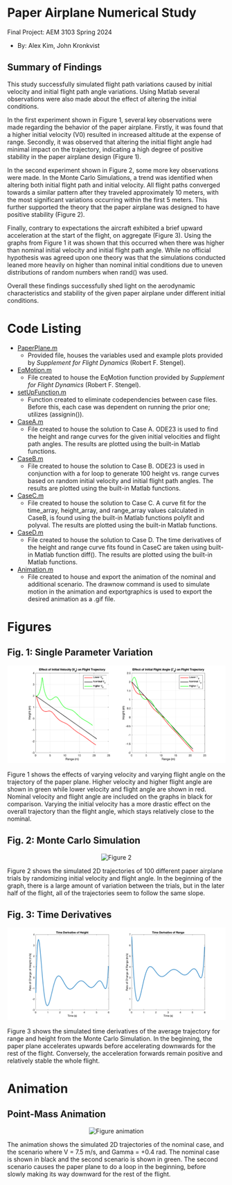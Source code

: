 # Paper Airplane Numerical Study
  Final Project: AEM 3103 Spring 2024

  - By: Alex Kim, John Kronkvist

  ## Summary of Findings
  This study successfully simulated flight path variations caused by initial velocity and initial flight path angle variations. Using Matlab several observations were also made about the effect of altering the initial conditions.

In the first experiment shown in Figure 1,  several key observations were made regarding the behavior of the paper airplane. Firstly, it was found that a higher initial velocity (V0) resulted in increased altitude at the expense of range. Secondly, it was observed that altering the initial flight angle had minimal impact on the trajectory, indicating a high degree of positive stability in the paper airplane design (Figure 1).

In the second experiment shown in Figure 2, some more key observations were made. In the Monte Carlo Simulations, a trend was identified when altering both initial flight path and initial velocity. All flight paths converged towards a similar pattern after they traveled approximately 10 meters, with the most significant variations occurring within the first 5  meters. This further supported the theory that the paper airplane was designed to have positive stability (Figure 2).

Finally, contrary to expectations the aircraft exhibited a brief upward acceleration at the start of the flight, on aggregate (Figure 3). Using the graphs from Figure 1 it was shown that this occurred when there was higher than nominal initial velocity and initial flight path angle. While no official hypothesis was agreed upon one theory was that the simulations conducted leaned more heavily on higher than nominal initial conditions due to uneven distributions of random numbers when rand() was used. 

Overall these findings successfully shed light on the aerodynamic characteristics and stability of the given paper airplane under different initial conditions.

 
  # Code Listing
  - [PaperPlane.m](main/PaperPlane.m)
    - Provided file, houses the variables used and example plots provided by *Supplement for Flight Dynamics* (Robert F. Stengel).
  - [EqMotion.m](main/EqMotion.m)
    - File created to house the EqMotion function provided by *Supplement for Flight Dynamics* (Robert F. Stengel).
  - [setUpFunction.m](main/setUpFunction.m)
    - Function created to eliminate codependencies between case files. Before this, each case was dependent on running the prior one; utilizes (assignin()).
  - [CaseA.m](main/CaseA.m) 
    - File created to house the solution to Case A. ODE23 is used to find the height and range curves for the given initial velocities and flight path angles. The results are plotted using the built-in Matlab functions.
  - [CaseB.m](main/CaseB.m) 
    - File created to house the solution to Case B. ODE23 is used in conjunction with a for loop to generate 100 height vs. range curves based on random initial velocity and initial flight path angles. The results are plotted using the built-in Matlab functions.
  - [CaseC.m](main/CaseC.m) 
    - File created to house the solution to Case C. A curve fit for the time_array, height_array, and range_array values calculated in CaseB, is found using the built-in Matlab functions polyfit and polyval. The results are plotted using the built-in Matlab functions.
  - [CaseD.m](main/CaseD.m)
    - File created to house the solution to Case D. The time derivatives of the height and range curve fits found in CaseC are taken using built-in Matlab function diff(). The results are plotted using the built-in Matlab functions.
  - [Animation.m](main/Animation.m) 
    - File created to house and export the animation of the nominal and additional scenario. The drawnow command is used to simulate motion in the animation and exportgraphics is used to export the desired animation as a .gif file.

  # Figures
  ## Fig. 1: Single Parameter Variation
  ![Figure 1](https://github.com/akim003/PaperPlaneSim/blob/main/figures/Figure%201.png)

  Figure 1 shows the effects of varying velocity and varying flight angle on the trajectory of the paper plane. Higher velocity and higher flight angle are shown in green while lower velocity and flight angle are shown in red. Nominal velocity and flight angle are included on the graphs in black for comparison. Varying the initial velocity has a more drastic effect on the overall trajectory than the flight angle, which stays relatively close to the nominal.

  ## Fig. 2: Monte Carlo Simulation
  <p align="center">
    <img src="https://media.github.umn.edu/user/28453/files/58ff6a8a-16a6-4dc0-85d4-acc07b04e3d1" alt="Figure 2">
  </p>

  Figure 2 shows the simulated 2D trajectories of 100 different paper airplane trials by randomizing initial velocity and flight angle. In the beginning of the graph, there is a large amount of variation between the trials, but in the later half of the flight, all of the trajectories seem to follow the same slope.

 ## Fig. 3: Time Derivatives
 ![Figure 3](https://github.com/akim003/PaperPlaneSim/blob/main/figures/Figure%203.png)
  
  Figure 3 shows the simulated time derivatives of the average trajectory for range and height from the Monte Carlo Simulation. In the beginning, the paper plane accelerates upwards before accelerating downwards for the rest of the flight. Conversely, the acceleration forwards remain positive and relatively stable the whole flight.

 # Animation
 ## Point-Mass Animation
  <p align="center">
    <img src="https://media.github.umn.edu/user/28453/files/58955536-f7d5-4857-bc17-1129fec0526c" alt="Figure animation">
  </p>
  The animation shows the simulated 2D trajectories of the nominal case, and the scenario where V = 7.5 m/s, and Gamma = +0.4 rad. The nominal case is shown in black and the second scenario is shown in green. The second scenario causes the paper plane to do a loop in the beginning, before slowly making its way downward for the rest of the flight.
